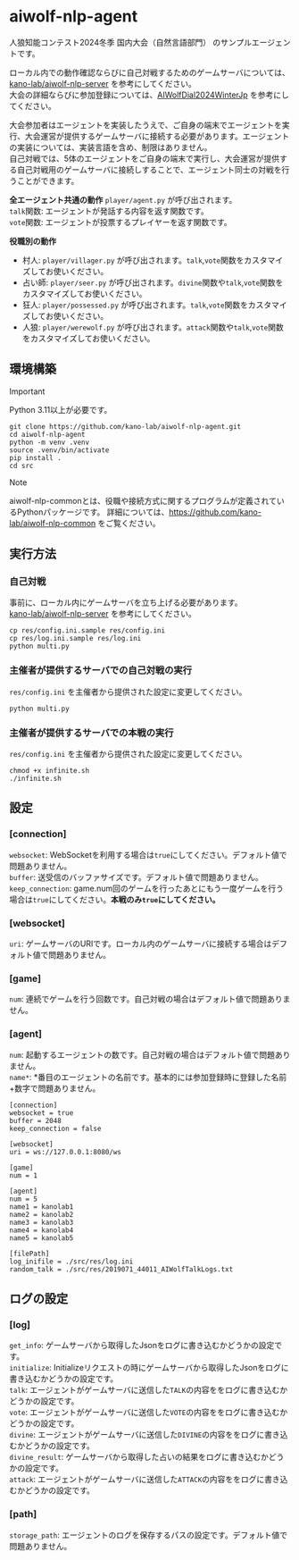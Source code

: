 # aiwolf-nlp-agent

人狼知能コンテスト2024冬季 国内大会（自然言語部門） のサンプルエージェントです。

ローカル内での動作確認ならびに自己対戦するためのゲームサーバについては、[kano-lab/aiwolf-nlp-server](https://github.com/kano-lab/aiwolf-nlp-server) を参考にしてください。  
大会の詳細ならびに参加登録については、[AIWolfDial2024WinterJp](https://sites.google.com/view/aiwolfdial2024winterjp/) を参考にしてください。

大会参加者はエージェントを実装したうえで、ご自身の端末でエージェントを実行、大会運営が提供するゲームサーバに接続する必要があります。エージェントの実装については、実装言語を含め、制限はありません。  
自己対戦では、5体のエージェントをご自身の端末で実行し、大会運営が提供する自己対戦用のゲームサーバに接続しすることで、エージェント同士の対戦を行うことができます。

**全エージェント共通の動作**
`player/agent.py` が呼び出されます。  
`talk`関数: エージェントが発話する内容を返す関数です。  
`vote`関数: エージェントが投票するプレイヤーを返す関数です。

**役職別の動作**
- 村人: `player/villager.py` が呼び出されます。`talk`,`vote`関数をカスタマイズしてお使いください。
- 占い師: `player/seer.py` が呼び出されます。`divine`関数や`talk`,`vote`関数をカスタマイズしてお使いください。
- 狂人: `player/possessed.py` が呼び出されます。`talk`,`vote`関数をカスタマイズしてお使いください。
- 人狼: `player/werewolf.py` が呼び出されます。`attack`関数や`talk`,`vote`関数をカスタマイズしてお使いください。

## 環境構築

> [!IMPORTANT]
> Python 3.11以上が必要です。

```
git clone https://github.com/kano-lab/aiwolf-nlp-agent.git
cd aiwolf-nlp-agent
python -m venv .venv
source .venv/bin/activate
pip install .
cd src
```

> [!NOTE]
> aiwolf-nlp-commonとは、役職や接続方式に関するプログラムが定義されているPythonパッケージです。
> 詳細については、https://github.com/kano-lab/aiwolf-nlp-common をご覧ください。

## 実行方法

### 自己対戦

事前に、ローカル内にゲームサーバを立ち上げる必要があります。  
[kano-lab/aiwolf-nlp-server](https://github.com/kano-lab/aiwolf-nlp-server) を参考にしてください。

```
cp res/config.ini.sample res/config.ini
cp res/log.ini.sample res/log.ini
python multi.py
```

### 主催者が提供するサーバでの自己対戦の実行

`res/config.ini` を主催者から提供された設定に変更してください。  

```
python multi.py
```

### 主催者が提供するサーバでの本戦の実行

`res/config.ini` を主催者から提供された設定に変更してください。  

```
chmod +x infinite.sh
./infinite.sh
```

## 設定

### [connection]

`websocket`: WebSocketを利用する場合は`true`にしてください。デフォルト値で問題ありません。  
`buffer`: 送受信のバッファサイズです。デフォルト値で問題ありません。  
`keep_connection`: game.num回のゲームを行ったあとにもう一度ゲームを行う場合は`true`にしてください。**本戦のみ`true`にしてください。**

### [websocket]

`uri`: ゲームサーバのURIです。ローカル内のゲームサーバに接続する場合はデフォルト値で問題ありません。

### [game]

`num`: 連続でゲームを行う回数です。自己対戦の場合はデフォルト値で問題ありません。

### [agent]

`num`: 起動するエージェントの数です。自己対戦の場合はデフォルト値で問題ありません。  
`name*`: *番目のエージェントの名前です。基本的には参加登録時に登録した名前+数字で問題ありません。

```
[connection]
websocket = true
buffer = 2048
keep_connection = false

[websocket]
uri = ws://127.0.0.1:8080/ws

[game]
num = 1

[agent]
num = 5
name1 = kanolab1
name2 = kanolab2
name3 = kanolab3
name4 = kanolab4
name5 = kanolab5

[filePath]
log_inifile = ./src/res/log.ini
random_talk = ./src/res/2019071_44011_AIWolfTalkLogs.txt
```

## ログの設定

### [log]

`get_info`: ゲームサーバから取得したJsonをログに書き込むかどうかの設定です。  
`initialize`: Initializeリクエストの時にゲームサーバから取得したJsonをログに書き込むかどうかの設定です。  
`talk`: エージェントがゲームサーバに送信した`TALK`の内容ををログに書き込むかどうかの設定です。  
`vote`: エージェントがゲームサーバに送信した`VOTE`の内容ををログに書き込むかどうかの設定です。  
`divine`: エージェントがゲームサーバに送信した`DIVINE`の内容ををログに書き込むかどうかの設定です。  
`divine_result`: ゲームサーバから取得した占いの結果をログに書き込むかどうかの設定です。  
`attack`: エージェントがゲームサーバに送信した`ATTACK`の内容ををログに書き込むかどうかの設定です。  

### [path]

`storage_path`: エージェントのログを保存するパスの設定です。デフォルト値で問題ありません。
